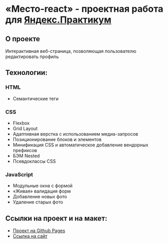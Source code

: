 # «Место-react» - проектная работа для [Яндекс.Практикум](https://practicum.yandex.ru/)

## О проекте
Интерактивная веб-страница, позволяющая пользователю редактировать профиль

## Технологии:
### HTML 
* Семантические теги
### CSS
* Flexbox
* Grid Layout
* Адаптивная верстка с использованием медиа-запросов
* Позиционирование блоков и элементов
* Минификация CSS и автоматическое добавление вендорных префиксов
* БЭМ Nested
* Псевдоклассы CSS
### JavaScript
* Модульные окна с формой
* «Живая» валидация форм
* Добавление новых фото
* Удаление старых фото
## Ссылки на проект и на макет:
* [Проект на Github Pages](https://andrewtyustin.github.io/mesto/)
* [Ссылка на сайт](https://andrewtyustin.github.io/mesto/)

